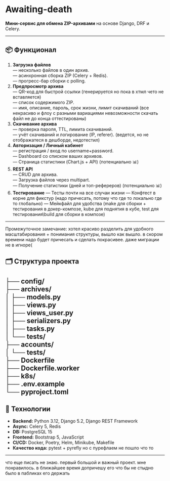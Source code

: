 # Awaiting-death

**Мини-сервис для обмена ZIP-архивами** на основе Django, DRF и Celery.

---

## 📦 Функционал

1. **Загрузка файлов**  
   — несколько файлов в один архив.  
   — асинхронная сборка ZIP (Celery + Redis).  
   — прогресс-бар сборки с polling.  
2. **Предпросмотр архива**  
   — QR-код для быстрой ссылки (генерируется но пока в хтмл чето не вставляется)  
   — список содержимого ZIP.  
   — имя, описание, пароль, срок жизни, лимит скачиваний (все некрасиво и флоу с разными вариациями невозможности скачать файл не до конца оттестированы)  
3. **Скачивание архива**  
   — проверка пароля, TTL, лимита скачиваний.  
   — учёт скачиваний и логирование (IP, referer). (ведется, но не отображатеся в дешборде, недотестил)  
4. **Авторизация / Личный кабинет**  
   — регистрация / вход по username+password.  
   — Dashboard со списком ваших архивов.  
   — Страница статистики (Chart.js + API) (потенциально 📊) 
5. **REST API**  
   — CRUD для архива.  
   — Загрузка файлов через multipart.  
   — Получение статистики (дней и топ-рефереров) (потенциально 📊)
6. **Тестирование**
   — Тесты почти на все случаи жизни 
   — Конфтест в корне для фикстур (надо причесать, потому что где то локально где то глобально)
   — Мейкфайл для удобства (make для сборки + тестирования в докер-композе, kube для поднятия в кубе, test для тестирования\build для сборки в композе)
---
Промежуточное замечание: хотел красиво разделить для удобного масштабирования + понимания структуры, вышло как вышло. в скором времени надо будет причесать и сделать покрасивее. даже миграции не в игноре(
## 🗂 Структура проекта
├── config/  
├── archives/  
│   ├── models.py  
│   ├── views.py  
│   ├── views_user.py  
│   ├── serializers.py  
│   ├── tasks.py  
│   └── tests/  
├── accounts/  
│   └── tests/  
├── Dockerfile  
├── Dockerfile.worker  
├── k8s/  
├── .env.example  
└── pyproject.toml   
---
## 🔧 Технологии

- **Backend:** Python 3.12, Django 5.2, Django REST Framework  
- **Async:** Celery 5, Redis  
- **DB:** PostgreSQL 15  
- **Frontend:** Bootstrap 5, JavaScript 
- **CI/CD:** Docker, Poetry, Helm, Minikube, Makefile  
- **Качество кода:** pytest + pyrefly но с пурефлаем не пошло что то
---
что еще писать не знаю. первый большой и важный проект. мне понравилось. в ближайшее время допричешу его что бы не стыдно было в пабликах его держать
